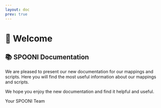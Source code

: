 ```yaml
---
layout: doc
prev: true
---
```


# 👋 Welcome
## 📚 SPOONI Documentation

We are pleased to present our new documentation for our mappings and scripts. Here you will find the most useful information about our mappings and scripts. 

We hope you enjoy the new documentation and find it helpful and useful.

Your SPOONI Team 